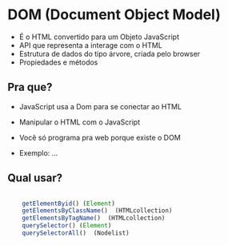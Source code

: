 # DOM (Document Object Model)

* É o HTML convertido para um Objeto JavaScript
* API que representa a interage com o HTML
* Estrutura de dados do tipo árvore, criada pelo browser
* Propiedades e métodos

## Pra que?

* JavaScript usa a Dom para se conectar ao HTML
* Manipular o HTML com o JavaScript
* Você só programa pra web porque existe o DOM

* Exemplo: ...



## Qual usar?

```js

    getElementByid() (Element)
    getElementsByClassName()  (HTMLcollection)
    getElementsByTagName()  (HTMLcollection)
    querySelector() (Element)
    querySelectorAll()  (Nodelist)

```